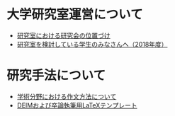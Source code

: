# 大学研究室運営について
* [研究室における研究会の位置づけ](https://github.com/ymmt3-lab/lab-management/blob/master/what-is-research-meeting.md)
* [研究室を検討している学生のみなさんへ（2018年度）](https://github.com/ymmt3-lab/lab-management/blob/master/for-students-looking-for-your-lab-2018.md)

# 研究手法について
* [学術分野における作文方法について](https://github.com/ymmt3-lab/lab-management/blob/master/how-to-write-a-paper.md)
* [DEIMおよび卒論執筆用LaTeXテンプレート](https://github.com/ymmt3-lab/DEIM-and-Thesis)

